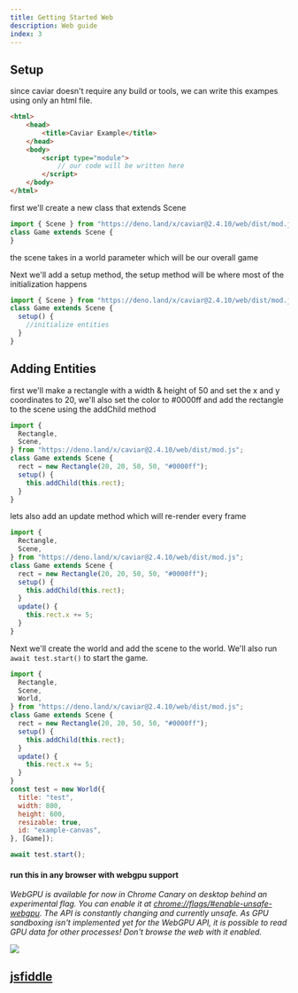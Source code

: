 ```yaml
---
title: Getting Started Web
description: Web guide
index: 3
---
```


## Setup

since caviar doesn't require any build or tools, we can write this exampes using
only an html file.

```html
<html>
    <head>
        <title>Caviar Example</title>
    </head>
    <body>
        <script type="module">
            // our code will be written here
        </script>
    </body>
</html>
```

first we'll create a new class that extends Scene

```javascript
import { Scene } from "https://deno.land/x/caviar@2.4.10/web/dist/mod.js";
class Game extends Scene {
}
```

the scene takes in a world parameter which will be our overall game

Next we'll add a setup method, the setup method will be where most of the
initialization happens

```javascript
import { Scene } from "https://deno.land/x/caviar@2.4.10/web/dist/mod.js";
class Game extends Scene {
  setup() {
    //initialize entities
  }
}
```

## Adding Entities

first we'll make a rectangle with a width & height of 50 and set the x and y
coordinates to 20, we'll also set the color to #0000ff and add the rectangle to
the scene using the addChild method

```javascript
import {
  Rectangle,
  Scene,
} from "https://deno.land/x/caviar@2.4.10/web/dist/mod.js";
class Game extends Scene {
  rect = new Rectangle(20, 20, 50, 50, "#0000ff");
  setup() {
    this.addChild(this.rect);
  }
}
```

lets also add an update method which will re-render every frame

```javascript
import {
  Rectangle,
  Scene,
} from "https://deno.land/x/caviar@2.4.10/web/dist/mod.js";
class Game extends Scene {
  rect = new Rectangle(20, 20, 50, 50, "#0000ff");
  setup() {
    this.addChild(this.rect);
  }
  update() {
    this.rect.x += 5;
  }
}
```

Next we'll create the world and add the scene to the world. We'll also run
`await test.start()` to start the game.

```javascript
import {
  Rectangle,
  Scene,
  World,
} from "https://deno.land/x/caviar@2.4.10/web/dist/mod.js";
class Game extends Scene {
  rect = new Rectangle(20, 20, 50, 50, "#0000ff");
  setup() {
    this.addChild(this.rect);
  }
  update() {
    this.rect.x += 5;
  }
}
const test = new World({
  title: "test",
  width: 800,
  height: 600,
  resizable: true,
  id: "example-canvas",
}, [Game]);

await test.start();
```

#### run this in any browser with webgpu support

_WebGPU is available for now in Chrome Canary on desktop behind an experimental
flag. You can enable it at
[chrome://flags/#enable-unsafe-webgpu](chrome://flags/#enable-unsafe-webgpu).
The API is constantly changing and currently unsafe. As GPU sandboxing isn't
implemented yet for the WebGPU API, it is possible to read GPU data for other
processes! Don't browse the web with it enabled._

![](https://i.ibb.co/RY0wNPT/Screenshot-2022-06-06-062842.png)

## [jsfiddle](https://jsfiddle.net/u4L1dewc/1/)
